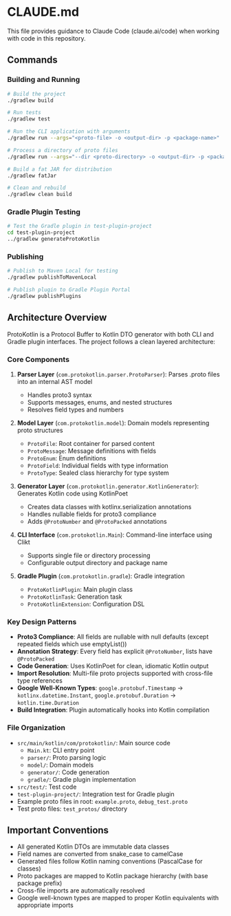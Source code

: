 # CLAUDE.md

This file provides guidance to Claude Code (claude.ai/code) when working with code in this repository.

## Commands

### Building and Running
```bash
# Build the project
./gradlew build

# Run tests
./gradlew test

# Run the CLI application with arguments
./gradlew run --args="<proto-file> -o <output-dir> -p <package-name>"

# Process a directory of proto files
./gradlew run --args="--dir <proto-directory> -o <output-dir> -p <package-name>"

# Build a fat JAR for distribution
./gradlew fatJar

# Clean and rebuild
./gradlew clean build
```

### Gradle Plugin Testing
```bash
# Test the Gradle plugin in test-plugin-project
cd test-plugin-project
../gradlew generateProtoKotlin
```

### Publishing
```bash
# Publish to Maven Local for testing
./gradlew publishToMavenLocal

# Publish plugin to Gradle Plugin Portal
./gradlew publishPlugins
```

## Architecture Overview

ProtoKotlin is a Protocol Buffer to Kotlin DTO generator with both CLI and Gradle plugin interfaces. The project follows a clean layered architecture:

### Core Components

1. **Parser Layer** (`com.protokotlin.parser.ProtoParser`): Parses .proto files into an internal AST model
   - Handles proto3 syntax
   - Supports messages, enums, and nested structures
   - Resolves field types and numbers

2. **Model Layer** (`com.protokotlin.model`): Domain models representing proto structures
   - `ProtoFile`: Root container for parsed content
   - `ProtoMessage`: Message definitions with fields
   - `ProtoEnum`: Enum definitions
   - `ProtoField`: Individual fields with type information
   - `ProtoType`: Sealed class hierarchy for type system

3. **Generator Layer** (`com.protokotlin.generator.KotlinGenerator`): Generates Kotlin code using KotlinPoet
   - Creates data classes with kotlinx.serialization annotations
   - Handles nullable fields for proto3 compliance
   - Adds `@ProtoNumber` and `@ProtoPacked` annotations

4. **CLI Interface** (`com.protokotlin.Main`): Command-line interface using Clikt
   - Supports single file or directory processing
   - Configurable output directory and package name

5. **Gradle Plugin** (`com.protokotlin.gradle`): Gradle integration
   - `ProtoKotlinPlugin`: Main plugin class
   - `ProtoKotlinTask`: Generation task
   - `ProtoKotlinExtension`: Configuration DSL

### Key Design Patterns

- **Proto3 Compliance**: All fields are nullable with null defaults (except repeated fields which use emptyList())
- **Annotation Strategy**: Every field has explicit `@ProtoNumber`, lists have `@ProtoPacked`  
- **Code Generation**: Uses KotlinPoet for clean, idiomatic Kotlin output
- **Import Resolution**: Multi-file proto projects supported with cross-file type references
- **Google Well-Known Types**: `google.protobuf.Timestamp` → `kotlinx.datetime.Instant`, `google.protobuf.Duration` → `kotlin.time.Duration`
- **Build Integration**: Plugin automatically hooks into Kotlin compilation

### File Organization

- `src/main/kotlin/com/protokotlin/`: Main source code
  - `Main.kt`: CLI entry point
  - `parser/`: Proto parsing logic
  - `model/`: Domain models
  - `generator/`: Code generation
  - `gradle/`: Gradle plugin implementation
- `src/test/`: Test code
- `test-plugin-project/`: Integration test for Gradle plugin
- Example proto files in root: `example.proto`, `debug_test.proto`
- Test proto files: `test_protos/` directory

## Important Conventions

- All generated Kotlin DTOs are immutable data classes
- Field names are converted from snake_case to camelCase
- Generated files follow Kotlin naming conventions (PascalCase for classes)
- Proto packages are mapped to Kotlin package hierarchy (with base package prefix)
- Cross-file imports are automatically resolved
- Google well-known types are mapped to proper Kotlin equivalents with appropriate imports